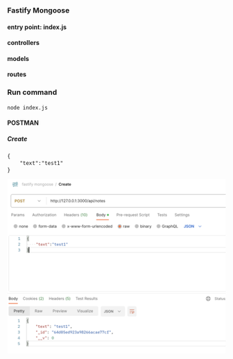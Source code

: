 ### Fastify Mongoose
#### entry point: index.js
#### controllers
#### models
#### routes

### Run command
```nodejs
node index.js
```

#### POSTMAN
##### Create
```nodejs
{
    "text":"test1"
}
```
![Tux, the Linux mascot](./postmanimages/create.png)

